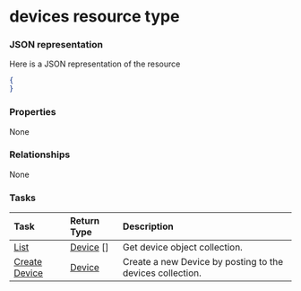 # devices resource type



### JSON representation

Here is a JSON representation of the resource

<!-- {
  "blockType": "resource",
  "optionalProperties": [

  ],
  "@odata.type": "microsoft.graph.devices"
}-->

```json
{
}

```
### Properties
None

### Relationships
None


### Tasks

| Task		   | Return Type	|Description|
|:---------------|:--------|:----------|
|[List](../api/device_list.md) | [Device](device.md) [] |Get device object collection. |
|[Create Device](../api/device_post_devices.md) |[Device](device.md)| Create a new Device by posting to the devices collection.|

<!-- uuid: 64076456-55fd-48a6-bbd0-657a5a7b63ce
2015-10-19 09:02:12 UTC -->
<!-- {
  "type": "#page.annotation",
  "description": "devices resource",
  "keywords": "",
  "section": "documentation",
  "tocPath": ""
}-->